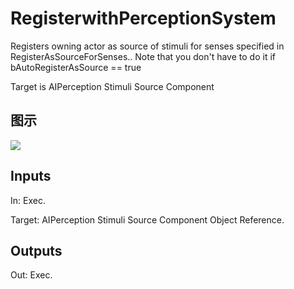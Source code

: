 # RegisterwithPerceptionSystem

Registers owning actor as source of stimuli for senses specified in RegisterAsSourceForSenses.. Note that you don't have to do it if bAutoRegisterAsSource == true

Target is AIPerception Stimuli Source Component

## 图示

![]($-20221218-17481761.png)

## Inputs

In: Exec.

Target: AIPerception Stimuli Source Component Object Reference.  

## Outputs

Out: Exec.

